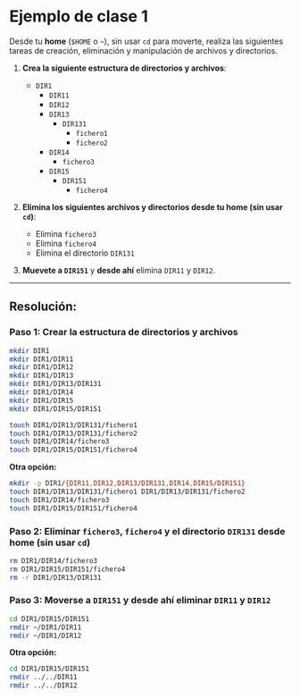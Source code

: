 # Ejemplo de clase 1
Desde tu **home** (`$HOME` o `~`), sin usar `cd` para moverte, realiza las siguientes tareas de creación, eliminación y manipulación de archivos y directorios.

1. **Crea la siguiente estructura de directorios y archivos**:
   - `DIR1`
     - `DIR11`
     - `DIR12`
     - `DIR13`
       - `DIR131`
         - `fichero1`
         - `fichero2`
     - `DIR14`
       - `fichero3`
     - `DIR15`
       - `DIR151`
         - `fichero4`

2. **Elimina los siguientes archivos y directorios desde tu home (sin usar `cd`)**:
   - Elimina `fichero3`
   - Elimina `fichero4`
   - Elimina el directorio `DIR131`

3. **Muevete a `DIR151`** y **desde ahí** elimina `DIR11` y `DIR12`.

---

## Resolución:

### **Paso 1: Crear la estructura de directorios y archivos**


```bash
mkdir DIR1
mkdir DIR1/DIR11
mkdir DIR1/DIR12
mkdir DIR1/DIR13
mkdir DIR1/DIR13/DIR131
mkdir DIR1/DIR14
mkdir DIR1/DIR15
mkdir DIR1/DIR15/DIR151

touch DIR1/DIR13/DIR131/fichero1 
touch DIR1/DIR13/DIR131/fichero2
touch DIR1/DIR14/fichero3
touch DIR1/DIR15/DIR151/fichero4
```

**Otra opción:**

```bash
mkdir -p DIR1/{DIR11,DIR12,DIR13/DIR131,DIR14,DIR15/DIR151}
touch DIR1/DIR13/DIR131/fichero1 DIR1/DIR13/DIR131/fichero2
touch DIR1/DIR14/fichero3
touch DIR1/DIR15/DIR151/fichero4
```

### **Paso 2: Eliminar `fichero3`, `fichero4` y el directorio `DIR131` desde home (sin usar `cd`)**

```bash
rm DIR1/DIR14/fichero3
rm DIR1/DIR15/DIR151/fichero4
rm -r DIR1/DIR13/DIR131 
```

### **Paso 3: Moverse a `DIR151` y desde ahí eliminar `DIR11` y `DIR12`**

```bash
cd DIR1/DIR15/DIR151
rmdir ~/DIR1/DIR11 
rmdir ~/DIR1/DIR12
```

**Otra opción:**

```bash
cd DIR1/DIR15/DIR151
rmdir ../../DIR11 
rmdir ../../DIR12
```